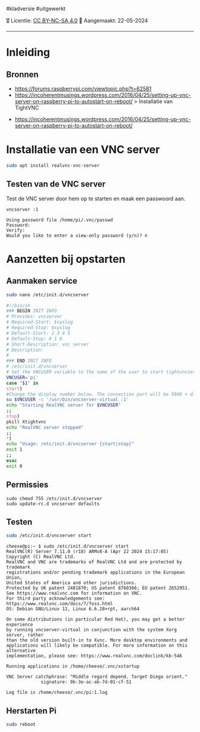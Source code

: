 #kladversie  #uitgewerkt 

🎖️ Licentie: [CC BY-NC-SA 4.0](https://creativecommons.org/licenses/by-nc-sa/4.0/)
📅 Aangemaakt: 22-05-2024

---
# Inleiding
## Bronnen
- https://forums.raspberrypi.com/viewtopic.php?t=62581
- https://incoherentmusings.wordpress.com/2016/04/25/setting-up-vnc-server-on-raspberry-pi-to-autostart-on-reboot/ > Installatie van TightVNC
* https://incoherentmusings.wordpress.com/2016/04/25/setting-up-vnc-server-on-raspberry-pi-to-autostart-on-reboot/

# Installatie van een VNC server

``` Bash
sudo apt install realvnc-vnc-server 
```
 
## Testen van de VNC server
Test de VNC server door hem op te starten en maak een passwoord aan.

```
vncserver :1
```

```
Using password file /home/pi/.vnc/passwd
Password: 
Verify:   
Would you like to enter a view-only password (y/n)? n
```

# Aanzetten bij opstarten
## Aanmaken service

``` Bash
sudo nano /etc/init.d/vncserver
```


``` Bash
#!/bin/sh
### BEGIN INIT INFO
# Provides: vncserver
# Required-Start: $syslog
# Required-Stop: $syslog
# Default-Start: 2 3 4 5
# Default-Stop: 0 1 6
# Short-Description: vnc server
# Description:
#
### END INIT INFO
# /etc/init.d/vncserver
# Set the VNCUSER variable to the name of the user to start tightvncserver under
VNCUSER='pi'
case "$1" in
start)
#Change the display number below. The connection port will be 5900 + display #
su $VNCUSER -c '/usr/bin/vncserver-virtual :1'
echo "Starting RealVNC server for $VNCUSER"
;;
stop)
pkill Xtightvnc
echo "RealVNC server stopped"
;;
*)
echo "Usage: /etc/init.d/vncserver {start|stop}"
exit 1
;;
esac
exit 0
```

## Permissies

```
sudo chmod 755 /etc/init.d/vncserver
sudo update-rc.d vncserver defaults
```

## Testen
```Bash
sudo /etc/init.d/vncserver start
```

```Output
cheese@pi:~ $ sudo /etc/init.d/vncserver start
RealVNC(R) Server 7.11.0 (r18) ARMv8-A (Apr 22 2024 15:17:05)
Copyright (C) RealVNC Ltd.
RealVNC and VNC are trademarks of RealVNC Ltd and are protected by trademark
registrations and/or pending trademark applications in the European Union,
United States of America and other jurisdictions.
Protected by UK patent 2481870; US patent 8760366; EU patent 2652951.
See https://www.realvnc.com for information on VNC.
For third party acknowledgements see:
https://www.realvnc.com/docs/7/foss.html
OS: Debian GNU/Linux 12, Linux 6.6.28+rpt, aarch64

On some distributions (in particular Red Hat), you may get a better experience
by running vncserver-virtual in conjunction with the system Xorg server, rather
than the old version built-in to Xvnc. More desktop environments and
applications will likely be compatible. For more information on this alternative
implementation, please see: https://www.realvnc.com/doclink/kb-546

Running applications in /home/cheese/.vnc/xstartup

VNC Server catchphrase: "Middle regard depend. Target Diego orient."
             signature: 9b-3e-ac-ab-7d-01-cf-51

Log file is /home/cheese/.vnc/pi:1.log
```

## Herstarten Pi
``` Bash
sudo reboot
```
  




